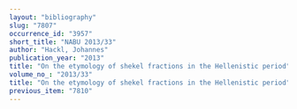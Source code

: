 ```yaml
---
layout: "bibliography"
slug: "7807"
occurrence_id: "3957"
short_title: "NABU 2013/33"
author: "Hackl, Johannes"
publication_year: "2013"
title: "On the etymology of shekel fractions in the Hellenistic period"
volume_no_: "2013/33"
title: "On the etymology of shekel fractions in the Hellenistic period"
previous_item: "7810"
---
```

